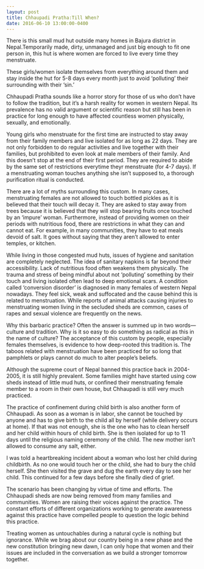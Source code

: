 ```yaml
---
layout: post
title: Chhaupadi Pratha:Till When?
date: 2016-06-10 13:00:00-0400
---
```



There is this small mud hut outside many homes in Bajura district in Nepal.Temporarily made, dirty, unmanaged and just big enough to fit one person in, this hut is where women are forced to live every time they menstruate.

These girls/women isolate themselves from everything around them and stay inside the hut for 5-8 days every month just to avoid ‘polluting’ their surrounding with their ‘sin.’

Chhaupadi Pratha sounds like a horror story for those of us who don’t have to follow the tradition, but it’s a harsh reality for women in western Nepal. Its prevalence has no valid argument or scientific reason but still has been in practice for long enough to have affected countless women physically, sexually, and emotionally. 

Young girls who menstruate for the first time are instructed to stay away from their family members and live isolated for as long as 22 days. They are not only forbidden to do regular activities and live together with their families, but prohibited to even look at male members of their family. And this doesn’t stop at the end of their first period. They are required to abide by the same set of restrictions everytime theyr menstruate (for 4-7 days). If a menstruating woman touches anything she isn’t supposed to, a thorough purification ritual is conducted.

There are a lot of myths surrounding this custom. In many cases, menstruating females are not allowed to touch bottled pickles as it is believed that their touch will decay it. They are asked to stay away from trees because it is believed that they will stop bearing fruits once touched by an ‘impure’ woman. Furthermore, instead of providing women on their periods with nutritious food, there are restrictions in what they can and cannot eat. For example, in many communities, they have to eat meals devoid of salt. It goes without saying that they aren’t allowed to enter temples, or kitchen.

While living in those congested mud huts, issues of hygiene and sanitation are completely neglected. The idea of sanitary napkins is far beyond their accessibility. Lack of nutritious food often weakens them physically. The trauma and stress of being mindful about not ‘polluting’ something by their touch and living isolated often lead to deep emotional scars. A condition called ‘conversion disorder’ is diagnosed in many females of western Nepal nowadays. They feel sick, weak and suffocated and the cause behind this is related to menstruation. While reports of animal attacks causing injuries to menstruating women living in the secluded sheds are common, cases of rapes and sexual violence are frequently on the news. 

Why this barbaric practice? Often the answer is summed up in two words— culture and tradition. Why is it so easy to do something as radical as this in the name of culture? The acceptance of this custom by people, especially females themselves, is evidence to how deep-rooted this tradition is. The taboos related with menstruation have been practiced for so long that pamphlets or plays cannot do much to alter people’s beliefs.

Although the supreme court of Nepal banned this practice back in 2004-2005, it is still highly prevalent. Some families might have started using cow sheds instead of little mud huts, or confined their menstruating female member to a room in their own house, but Chhaupadi is still very much practiced.

The practice of confinement during child birth is also another form of Chhaupadi. As soon as a woman is in labor, she cannot be touched by anyone and has to give birth to the child all by herself (while delivery occurs at home). If that was not enough, she is the one who has to clean herself and her child within hours of child birth. She is then isolated for up to 11 days until the religious naming ceremony of the child. The new mother isn’t allowed to consume any salt, either.

I was told a heartbreaking incident about a woman who lost her child during childbirth. As no one would touch her or the child, she had to bury the child herself. She then visited the grave and dug the earth every day to see her child. This continued for a few days before she finally died of grief. 

The scenario has been changing by virtue of time and efforts. The Chhaupadi sheds are now being removed from many families and communities. Women are raising their voices against the practice. The constant efforts of different organizations working to generate awareness against this practice have compelled people to question the logic behind this practice. 

Treating women as untouchables during a natural cycle is nothing but ignorance. While we brag about our country being in a new phase and the new constitution bringing new dawn, I can only hope that women and their issues are included in the conversation as we build a stronger tomorrow together.